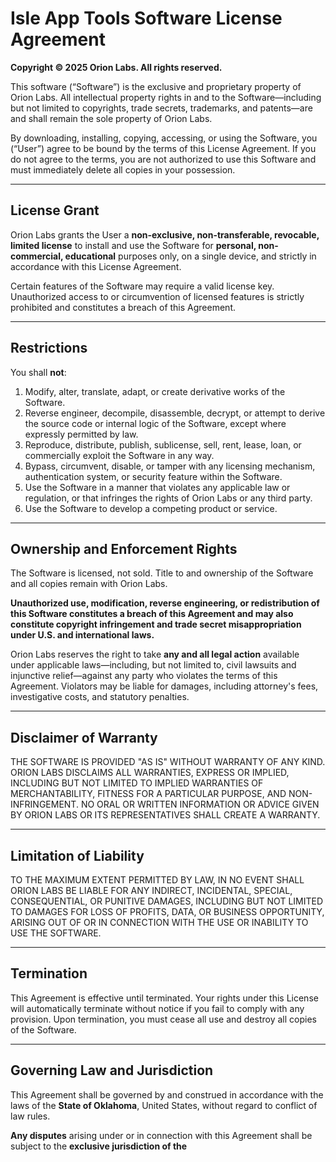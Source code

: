 # Isle App Tools Software License Agreement

**Copyright © 2025 Orion Labs. All rights reserved.**

This software (“Software”) is the exclusive and proprietary property of Orion Labs. All intellectual property rights in and to the Software—including but not limited to copyrights, trade secrets, trademarks, and patents—are and shall remain the sole property of Orion Labs.

By downloading, installing, copying, accessing, or using the Software, you (“User”) agree to be bound by the terms of this License Agreement. If you do not agree to the terms, you are not authorized to use this Software and must immediately delete all copies in your possession.

---

## License Grant

Orion Labs grants the User a **non-exclusive, non-transferable, revocable, limited license** to install and use the Software for **personal, non-commercial, educational** purposes only, on a single device, and strictly in accordance with this License Agreement.

Certain features of the Software may require a valid license key. Unauthorized access to or circumvention of licensed features is strictly prohibited and constitutes a breach of this Agreement.

---

## Restrictions

You shall **not**:

1. Modify, alter, translate, adapt, or create derivative works of the Software.
2. Reverse engineer, decompile, disassemble, decrypt, or attempt to derive the source code or internal logic of the Software, except where expressly permitted by law.
3. Reproduce, distribute, publish, sublicense, sell, rent, lease, loan, or commercially exploit the Software in any way.
4. Bypass, circumvent, disable, or tamper with any licensing mechanism, authentication system, or security feature within the Software.
5. Use the Software in a manner that violates any applicable law or regulation, or that infringes the rights of Orion Labs or any third party.
6. Use the Software to develop a competing product or service.

---

## Ownership and Enforcement Rights

The Software is licensed, not sold. Title to and ownership of the Software and all copies remain with Orion Labs.

**Unauthorized use, modification, reverse engineering, or redistribution of this Software constitutes a breach of this Agreement and may also constitute copyright infringement and trade secret misappropriation under U.S. and international laws.**

Orion Labs reserves the right to take **any and all legal action** available under applicable laws—including, but not limited to, civil lawsuits and injunctive relief—against any party who violates the terms of this Agreement. Violators may be liable for damages, including attorney's fees, investigative costs, and statutory penalties.

---

## Disclaimer of Warranty

THE SOFTWARE IS PROVIDED "AS IS" WITHOUT WARRANTY OF ANY KIND. ORION LABS DISCLAIMS ALL WARRANTIES, EXPRESS OR IMPLIED, INCLUDING BUT NOT LIMITED TO IMPLIED WARRANTIES OF MERCHANTABILITY, FITNESS FOR A PARTICULAR PURPOSE, AND NON-INFRINGEMENT. NO ORAL OR WRITTEN INFORMATION OR ADVICE GIVEN BY ORION LABS OR ITS REPRESENTATIVES SHALL CREATE A WARRANTY.

---

## Limitation of Liability

TO THE MAXIMUM EXTENT PERMITTED BY LAW, IN NO EVENT SHALL ORION LABS BE LIABLE FOR ANY INDIRECT, INCIDENTAL, SPECIAL, CONSEQUENTIAL, OR PUNITIVE DAMAGES, INCLUDING BUT NOT LIMITED TO DAMAGES FOR LOSS OF PROFITS, DATA, OR BUSINESS OPPORTUNITY, ARISING OUT OF OR IN CONNECTION WITH THE USE OR INABILITY TO USE THE SOFTWARE.

---

## Termination

This Agreement is effective until terminated. Your rights under this License will automatically terminate without notice if you fail to comply with any provision. Upon termination, you must cease all use and destroy all copies of the Software.

---

## Governing Law and Jurisdiction

This Agreement shall be governed by and construed in accordance with the laws of the **State of Oklahoma**, United States, without regard to conflict of law rules.

**Any disputes** arising under or in connection with this Agreement shall be subject to the **exclusive jurisdiction of the**
